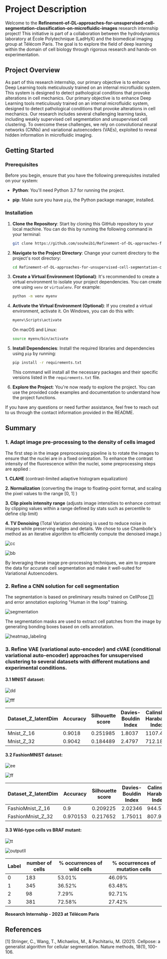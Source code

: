 # Project Description

Welcome to the **Refinement-of-DL-approaches-for-unsupervised-cell-segmentation-classification-on-microfluidic-images** research internship project! This initiative is part of a collaboration between the hydrodynamics laboratory at École Polytechnique (LadHyX) and the biomedical imaging group at Télécom Paris. The goal is to explore the field of deep learning within the domain of cell biology through rigorous research and hands-on experimentation.

## Project Overview

As part of this research internship, our primary objective is to enhance Deep Learning tools meticulously trained on an internal microfluidic system. This system is designed to detect pathological conditions that provoke alterations in cell mechanics. Our primary objective is to enhance Deep Learning tools meticulously trained on an internal microfluidic system, designed to detect pathological conditions that provoke alterations in cell mechanics. Our research includes several challenging learning tasks, including weakly supervised cell segmentation and unsupervised cell clustering. To overcome these challenges, we rely on convolutional neural networks (CNNs) and variational autoencoders (VAEs), exploited to reveal hidden information in microfluidic imaging.

## Getting Started

### Prerequisites

Before you begin, ensure that you have the following prerequisites installed on your system:

- **Python**: You'll need Python 3.7 for running the project.

- **pip**: Make sure you have `pip`, the Python package manager, installed.

### Installation

1. **Clone the Repository**: Start by cloning this GitHub repository to your local machine. You can do this by running the following command in your terminal:

   ```bash
   git clone https://github.com/souheib1/Refinement-of-DL-approaches-for-unsupervised-cell-segmentation-classification-on-microfluidic-images.git
   ```

2. **Navigate to the Project Directory**: Change your current directory to the project's root directory:

   ```bash
   cd Refinement-of-DL-approaches-for-unsupervised-cell-segmentation-classification-on-microfluidic-images
   ```

3. **Create a Virtual Environment (Optional)**: It's recommended to create a virtual environment to isolate your project dependencies. You can create one using `venv` or `virtualenv`. For example:

   ```bash
   python -m venv myenv
   ```

4. **Activate the Virtual Environment (Optional)**: If you created a virtual environment, activate it. On Windows, you can do this with:

   ```bash
   myenv\Scripts\activate
   ```

   On macOS and Linux:

   ```bash
   source myenv/bin/activate
   ```

5. **Install Dependencies**: Install the required libraries and dependencies using `pip` by running:

   ```bash
   pip install -r requirements.txt
   ```

   This command will install all the necessary packages and their specific versions listed in the `requirements.txt` file.

6. **Explore the Project**: You're now ready to explore the project. You can use the provided code examples and documentation to understand how the project functions.

If you have any questions or need further assistance, feel free to reach out to us through the contact information provided in the README.





## Summary
### 1. Adapt image pre-processing to the density of cells imaged

The first step in the image preprocessing pipeline is to rotate the images to ensure that the nuclei are in a fixed orientation. 
To enhance the contrast intensity of the fluorescence within the nuclei, some preprocessing steps are applied :
    
**1. CLAHE** (contrast-limited adaptive histogram equalization)

**2. Normalization** (converting the image to floating-point format, and scaling the pixel values to the range [0, 1] )

**3. Clip pixels intensity range** (adjusts image intensities to enhance contrast by clipping values within a range defined by stats such as percentile to define clip limit)

**4. TV Denoising** (Total Variation denoising is used to reduce noise in images while preserving edges and details. We chose to use Chambolle's method as an iterative algorithm to efficiently compute the denoised image.)


![cc](https://github.com/souheib1/Refinement-of-DL-approaches-for-unsupervised-cell-segmentation-classification-on-microfluidic-images/assets/73786465/450dfce0-d1ac-428c-a84e-8b62b5aedbcd)

![bb](https://github.com/souheib1/Refinement-of-DL-approaches-for-unsupervised-cell-segmentation-classification-on-microfluidic-images/assets/73786465/a635f9b0-90db-40fd-ba11-7a830d8d627a)

By leveraging these image pre-processing techniques, we aim to prepare the data for accurate cell segmentation and make it well-suited for Variational Autoencoders. 

### 2. Refine a CNN solution for cell segmentation 
The segmentation is based on preliminary results trained on CellPose [[1]](#1) and error annotation exploring "Human in the loop" training.

![segmentation](https://github.com/souheib1/Refinement-of-DL-approaches-for-unsupervised-cell-segmentation-classification-on-microfluidic-images/assets/73786465/8c5ac525-6480-410e-aff8-4741fee998df)

The segmentation masks are used to extract cell patches from the image by generating bonding boxes based on cells annotation.

![heatmap_labeling](https://github.com/souheib1/Refinement-of-DL-approaches-for-unsupervised-cell-segmentation-classification-on-microfluidic-images/assets/73786465/67bfa7c8-9b01-4adf-9882-816dec1164e6)


### 3. Refine VAE (variational auto-encoder) and cVAE (conditional variational auto-encoder) approaches for unsupervised clustering to several datasets with different mutations and experimental conditions.

#### 3.1 MNIST dataset: 

![dd](https://github.com/souheib1/Refinement-of-DL-approaches-for-unsupervised-cell-segmentation-classification-on-microfluidic-images/assets/73786465/16de79c2-d915-42df-b045-b9c5b2ba90c8)

![fff](https://github.com/souheib1/Refinement-of-DL-approaches-for-unsupervised-cell-segmentation-classification-on-microfluidic-images/assets/73786465/5130039a-d1d0-40b3-9ac3-ef8ee82a0b33)


| Dataset_Z_latentDim  | Accuracy | Silhouette score | Davies-Bouldin Index | Calinski-Harabasz Index |
| ------------- | ------------- | ------------- | ------------- | ------------- |
| Mnist_Z_16  | 0.9018  | 0.251985  | 1.8037  | 1107.44  |
| Mnist_Z_32  | 0.9042 |  0.184489 | 2.4797  |  712.183 |


#### 3.2 FashionMNIST dataset:

![ee](https://github.com/souheib1/Refinement-of-DL-approaches-for-unsupervised-cell-segmentation-classification-on-microfluidic-images/assets/73786465/58692ffe-d72c-41b9-8999-cedf2cc319d0)

![ff](https://github.com/souheib1/Refinement-of-DL-approaches-for-unsupervised-cell-segmentation-classification-on-microfluidic-images/assets/73786465/c8f46a5e-5284-4c8c-9f3c-aed652751686)


| Dataset_Z_latentDim  | Accuracy | Silhouette score | Davies-Bouldin Index | Calinski-Harabasz Index |
| ------------- | ------------- | ------------- | ------------- | ------------- |
| FashioMnist_Z_16  | 0.9  |  0.209225  | 2.02346  | 944.545  |
| FashionMnist_Z_32   |     0.970153      |     0.217652 | 1.75011 |  807.943 |

#### 3.3 Wild-type cells vs BRAF mutant:

![tt](https://github.com/souheib1/Refinement-of-DL-approaches-for-unsupervised-cell-segmentation-classification-on-microfluidic-images/assets/73786465/ec6c051b-8f82-493e-8fe4-710a084ba9fc)

![outputII](https://github.com/souheib1/Refinement-of-DL-approaches-for-unsupervised-cell-segmentation-classification-on-microfluidic-images/assets/73786465/6c798f6b-85cc-4505-9c57-923549a0f590)


| Label | number of cells | % occurrences of wild cells | % occurrences of mutation cells |
| ------------- | ------------- | ------------- | ------------- | 
| 0 | 183 | 53.01% | 46.09% |
| 1 | 345 | 36.52% | 63.48% |
| 2 | 98 | 7.29% | 92.71% |
| 3 | 381 | 72.58% | 27.42% |

**Research Internship - 2023 at Télécom Paris**

## References
<a id="1">[1]</a> 
Stringer, C., Wang, T., Michaelos, M., & Pachitariu, M. (2021). 
Cellpose: a generalist algorithm for cellular segmentation. 
Nature methods, 18(1), 100-106.
